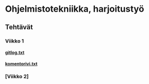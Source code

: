 # **Ohjelmistotekniikka, harjoitustyö**

## **Tehtävät**

### **Viikko 1**

#### [gitlog.txt](https://github.com/Eddiejjay/ot-harjoitustyo/commit/f8e147921f7092367b5bdf29b63fa1a55f4f2e20#diff-a19b490a601180b3e3a8d09f42249b62c1cd560077954a11f11d52355bd8233b)

#### [komentorivi.txt](https://github.com/Eddiejjay/ot-harjoitustyo/commit/f8e147921f7092367b5bdf29b63fa1a55f4f2e20#diff-9d0f547bedb6ff2b95c7538da807c1f1cbd2e419c15c1c939c3f1c5b5b541cd0)

### [**Viikko 2**]
